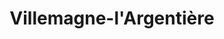 ---
title: Villemagne-l'Argentière
url: /villemagne-largentiere/
latitude: 43.596
longitude: 3.13
---